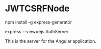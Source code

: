 # JWTCSRFNode

npm install -g express-generator

express --view=ejs AuthServer

This is the server for the Angular application.
